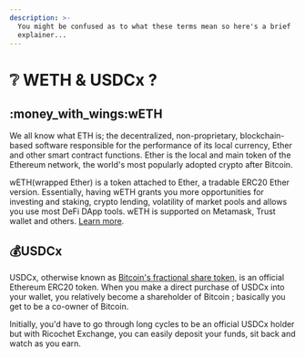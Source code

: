```yaml
---
description: >-
  You might be confused as to what these terms mean so here's a brief
  explainer...
---
```


# ❔ WETH &  USDCx ?

## &#x20; :money\_with\_wings:wETH

&#x20;We all know what ETH is; the decentralized, non-proprietary, blockchain-based software responsible for the performance of its local currency, Ether and other smart contract functions. Ether is the local and main token of the Ethereum network, the world's most popularly adopted crypto after Bitcoin.&#x20;

&#x20;   wETH(wrapped Ether) is a token attached to Ether, a tradable ERC20 Ether version. Essentially, having wETH grants you more opportunities for investing and staking, crypto lending, volatility of market pools and allows you use most DeFi DApp tools. wETH is supported on Metamask, Trust wallet and others. [Learn more](https://www.google.com/url?sa=t\&rct=j\&q=\&esrc=s\&source=web\&cd=\&cad=rja\&uact=8\&ved=2ahUKEwiXqdOcuNv6AhXORPEDHd29AOQQFnoECA4QAw\&url=https%3A%2F%2Fsupport.opensea.io%2Fhc%2Fen-us%2Farticles%2F360063498293-What-s-WETH-How-do-I-get-it-%23%3A\~%3Atext%3DWETH%2520is%2520a%2520form%2520of%2Cto%2520the%2520WETH%2520smart%2520contract.\&usg=AOvVaw33ZtQqVa\_-pwSpnFldQXFw).

## &#x20; :moneybag:USDCx

USDCx, otherwise known as [Bitcoin's fractional share token,](https://www.google.com/url?sa=t\&rct=j\&q=\&esrc=s\&source=web\&cd=\&cad=rja\&uact=8\&ved=2ahUKEwjJysS3utv6AhVvXvEDHUqsAQEQFnoECBAQAQ\&url=https%3A%2F%2Fwww.issuewire.com%2Fusdcx-the-bitcoin-inc-fractional-share-token-is-now-available-to-the-public-1684587058092575\&usg=AOvVaw0W5T9OLyNqKNQ0vbmrJQF9) is an official Ethereum ERC20 token. When you make a direct purchase of USDCx into your wallet, you relatively become a shareholder of Bitcoin ; basically you get to be a co-owner of Bitcoin.&#x20;

Initially, you'd have to go through long cycles to be an official USDCx holder but with Ricochet Exchange, you can easily deposit your funds, sit back and watch as you earn.&#x20;

##

##
